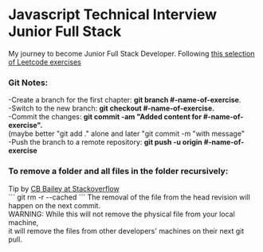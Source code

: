 # Javascript Technical Interview Junior Full Stack
My journey to become Junior Full Stack Developer.
Following  <a href="https://www.youtube.com/watch?v=pblq-fj137A&list=PLY5pAT_51eGw--pxzA_bd9ZHLuqfI_97E">this selection of Leetcode exercises</a>
<h3>Git Notes:</h3>
-Create a branch for the first chapter: <b>git branch #-name-of-exercise</b>.<br>
-Switch to the new branch: <b>git checkout #-name-of-exercise.</b><br>
-Commit the changes: <b>git commit -am "Added content for #-name-of-exercise".</b><br>
(maybe better "git add ." alone and later "git commit -m "with message"<br>
-Push the branch to a remote repository: <b>git push -u origin #-name-of-exercise</b><br>
<h3>To remove a folder and all files in the folder recursively:</h3>
Tip by <a href="https://stackoverflow.com/questions/1274057/how-do-i-make-git-forget-about-a-file-that-was-tracked-but-is-now-in-gitignore">CB Bailey at Stackoverflow</a><br>
```
git rm -r --cached
```
The removal of the file from the head revision will happen on the next commit.<br>
WARNING: While this will not remove the physical file from your local machine,<br>
it will remove the files from other developers' machines on their next git pull.
